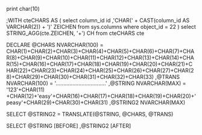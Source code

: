 print char(10)

;WITH cteCHARS AS
(
select 
 column_id id
,'CHAR(' + CAST(column_id AS VARCHAR(2)) + ')' ZEICHEN
 from sys.columns
where
object_id = 22
)
select
STRING_AGG(cte.ZEICHEN, '+') CH
from cteCHARS cte




DECLARE
 @CHARS NVARCHAR(100) = CHAR(1)+CHAR(2)+CHAR(3)+CHAR(4)+CHAR(5)+CHAR(6)+CHAR(7)+CHAR(8)+CHAR(9)+CHAR(10)+CHAR(11)+CHAR(12)+CHAR(13)+CHAR(14)+CHAR(15)+CHAR(16)+CHAR(17)+CHAR(18)+CHAR(19)+CHAR(20)+CHAR(21)+CHAR(22)+CHAR(23)+CHAR(24)+CHAR(25)+CHAR(26)+CHAR(27)+CHAR(28)+CHAR(29)+CHAR(30)+CHAR(31)+CHAR(32)+CHAR(33)
,@TRANS NVARCHAR(100) = '.................................' 
,@STRING NVARCHAR(MAX) = '123'+CHAR(11) +CHAR(12)+'easy'+CHAR(16)+CHAR(17)+CHAR(18)+CHAR(19)+CHAR(20)+'peasy'+CHAR(29)+CHAR(30)+CHAR(31)
,@STRING2 NVARCHAR(MAX)

SELECT @STRING2 = TRANSLATE(@STRING, @CHARS, @TRANS)

SELECT 
 @STRING [BEFORE]
,@STRING2 [AFTER]